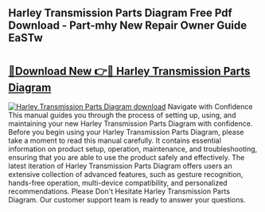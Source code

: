## Harley Transmission Parts Diagram Free Pdf Download - Part-mhy New Repair Owner Guide EaSTw

# <h2><a href="http://dfr04e.blite.top/?on=Harley+Transmission+Parts+Diagram">🔗Download New 👉🔴 Harley Transmission Parts Diagram</a></h2>

[![Harley Transmission Parts Diagram download](https://i.imgur.com/lujVjoI.png)](http://dfr04e.blite.top/?on=Harley+Transmission+Parts+Diagram)
Navigate with Confidence This manual guides you through the process of setting up, using, and maintaining your new Harley Transmission Parts Diagram with confidence. Before you begin using your Harley Transmission Parts Diagram, please take a moment to read this manual carefully. It contains essential information on product setup, operation, maintenance, and troubleshooting, ensuring that you are able to use the product safely and effectively. The latest iteration of Harley Transmission Parts Diagram offers users an extensive collection of advanced features, such as gesture recognition, hands-free operation, multi-device compatibility, and personalized recommendations. Please Don't Hesitate Harley Transmission Parts Diagram. Our customer support team is ready to answer your questions.
